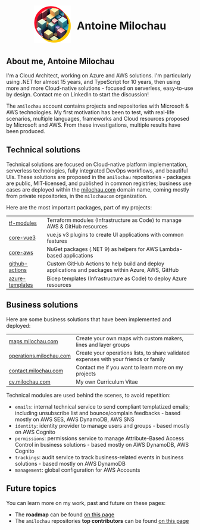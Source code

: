 <h1 align="center" style="display: flex; justify-content: center; align-items: center; gap: 16px;">
  <a href="https://milochau.com" target="_blank">
    <img alt="milochau logo" width="100" src="./assets/logo.png">
  </a>
  Antoine Milochau
</h1>

## About me, Antoine Milochau

I'm a Cloud Architect, working on Azure and AWS solutions. I'm particularly using .NET for almost 15 years, and TypeScript for 10 years, then using more and more Cloud-native solutions - focused on serverless, easy-to-use by design. Contact me on LinkedIn to start the discussion!

The `amilochau` account contains projects and repositories with Microsoft & AWS technologies. My first motivation has been to test, with real-life scenarios, multiple languages, frameworks and Cloud resources proposed by Microsoft and AWS. From these investigations, multiple results have been produced.

## Technical solutions

Technical solutions are focused on Cloud-native platform implementation, serverless technologies, fully integrated DevOps workflows, and beautiful UIs. These solutions are proposed in the `amilochau` repositories - packages are public, MIT-licensed, and published in common registries; business use cases are deployed within the [milochau.com](https://milochau.com) domain name, coming mostly from private repositories, in the `milochaucom` organization.

Here are the most important packages, part of my projects:

|   |   |
|---|---|
| [tf-modules](https://github.com/amilochau/tf-modules) | Terraform modules (Infrastructure as Code) to manage AWS & GitHub resources |
| [core-vue3](https://github.com/amilochau/core-vue3) | vue.js v3 plugins to create UI applications with common features |
| [core-aws](https://github.com/amilochau/core-aws) | NuGet packages (.NET 9) as helpers for AWS Lambda-based applications |
| [github-actions](https://github.com/amilochau/github-actions) | Custom GitHub Actions to help build and deploy applications and packages within Azure, AWS, GitHub |
| [azure-templates](https://github.com/amilochau/azure-templates) | Bicep templates (Infrastructure as Code) to deploy Azure resources |

## Business solutions

Here are some business solutions that have been implemented and deployed:

|   |   |
|---|---|
| [maps.milochau.com](https://maps.milochau.com) | Create your own maps with custom makers, lines and layer groups |
| [operations.milochau.com](https://operations.milochau.com) | Create your operations lists, to share validated expenses with your friends or family |
| [contact.milochau.com](https://contact.milochau.com) | Contact me if you want to learn more on my projects |
| [cv.milochau.com](https://cv.milochau.com) | My own Curriculum Vitae |

Technical modules are used behind the scenes, to avoid repetition:

- `emails`: internal technical service to send compliant templatized emails; including unsubscribe list and bounce/complain feedbacks - based mostly on AWS SES, AWS DynamoDB, AWS SNS
- `identity`: identity provider to manage users and groups - based mostly on AWS Cognito
- `permissions`: permissions service to manage Attribute-Based Access Control in business solutions - based mostly on AWS DynamoDB, AWS Cognito
- `trackings`: audit service to track business-related events in business solutions - based mostly on AWS DynamoDB
- `management`: global configuration for AWS Accounts

## Future topics

You can learn more on my work, past and future on these pages:

- The **roadmap** can be found [on this page](./docs/roadmap.md)
- The `amilochau` repositories **top contributors** can be found [on this page](./docs/contributors.md)
